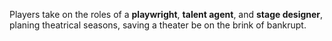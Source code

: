 Players take on the roles of a **playwright**, **talent agent**, and **stage designer**, planing theatrical seasons, saving a theater be on the brink of bankrupt.